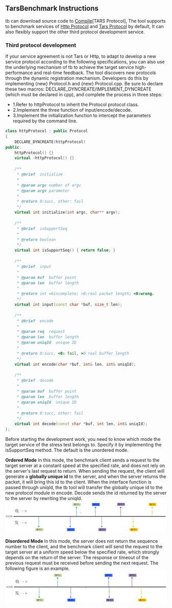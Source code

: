 ## TarsBenchmark Instructions

tb can download source code to [Compile](../../env/tarsbenchmark.md)[TARS Protocol], The tool supports to benchmark services of [Http Protocol](http-guide.md) and [Tars Protocol](tars-guide.md)  by default, It can also flexibly support the other third protocol development service.

### Third protocol development
If your service agreement is not Tars or Http, to adapt to develop a new service protocol according to the following specifications, you can also use the underlying mechanism of tb to achieve the target service high-performance and real-time feedback. The tool discovers new protocols through the dynamic registration mechanism. Developers do this by implementing {new} Protocol.h and {new} Protocol.cpp. Be sure to declare these two macros: DECLARE_DYNCREATE/IMPLEMENT_DYNCREATE (which must be declared in cpp), and complete the process in three steps:

 - 1.Refer to httpProtocol to inherit the Protocol protocol class.
 - 2.Implement the three function of input/encode/decode.
 - 3.Implement the initialization function to intercept the parameters required by the command line.

```cpp
class httpProtocol : public Protocol
{
    DECLARE_DYNCREATE(httpProtocol)
public:
    httpProtocol() {}
    virtual ~httpProtocol() {}

    /**
     * @brief  initialize
     *
     * @param argc number of argv
     * @param argv parameter
     *
     * @return 0:succ, other: fail
     */
    virtual int initialize(int argc, char** argv);

    /**
     * @brief  isSupportSeq
     *
     * @return boolean
     */
    virtual int isSupportSeq() { return false; }

    /**
     * @brief  input
     *
     * @param buf  buffer point
     * @param len  buffer length
     *
     * @return int =0incomplete; >0:real packet length; <0:wrong，
     */
    virtual int input(const char *buf, size_t len);

    /**
     * @brief  encode
     *
     * @param req  request
     * @param len  buffer length
     * @param uniqId  unique ID
     *
     * @return 0:succ, <0: fail, >0 real buffer length
     */
    virtual int encode(char *buf, int& len, int& uniqId);

    /**
     * @brief  decode
     *
     * @param buf  buffer point
     * @param len  buffer length
     * @param uniqId  unique ID
     *
     * @return 0:succ, other: fail
     */
    virtual int decode(const char *buf, int len, int& uniqId);
};
```


Before starting the development work, you need to know which mode the target service of the stress test belongs to. Specify it by implementing the isSupportSeq method. The default is the unordered mode.

**Ordered Mode**
In this mode, the benchmark client sends a request to the target server at a constant speed at the specified rate, and does not rely on the server's last request to return. When sending the request, the client will generate a **globally unique id** to the server, and when the server returns the packet, it will bring this id to the client. When the interface function is passed through uniqId, the tb tool will transfer the globally unique id to the new protocol module in encode. Decode sends the id returned by the server to the server by rewriting the uniqId.
![ordered](../../assets/tb_ordered.png)


**Disordered Mode**
In this mode, the server does not return the sequence number to the client, and the benchmark client will send the request to the target server at a uniform speed below the specified rate, which strongly depends on the return of the server. The response or timeout of the previous request must be received before sending the next request. The following figure is an example.
![disordered](../../assets/tb_disordered.png)